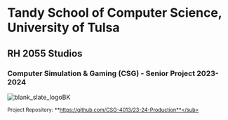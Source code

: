 # Tandy School of Computer Science, University of Tulsa
## RH 2055 Studios
### Computer Simulation & Gaming (CSG) - Senior Project 2023-2024
![blank_slate_logoBK](https://raw.githubusercontent.com/wiki/CSG-4013/23-24-Production-Wiki-Public/images/BlankSlate-Logo.png)


<sub>Project Repository: **https://github.com/CSG-4013/23-24-Production**</sub>
